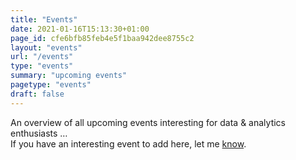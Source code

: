 ```yaml
---
title: "Events"
date: 2021-01-16T15:13:30+01:00
page_id: cfe6bfb85feb4e5f1baa942dee8755c2
layout: "events"
url: "/events"
type: "events"
summary: "upcoming events"
pagetype: "events"
draft: false
---
```


An overview of all upcoming events interesting for data & analytics enthusiasts …  
If you have an interesting event to add here, let me [know](/contact).  
  
  